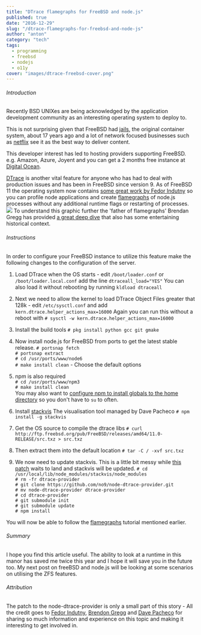 ```yaml
---
title: "DTrace flamegraphs for FreeBSD and node.js"
published: true
date: "2016-12-29"
slug: "/dtrace-flamegraphs-for-freebsd-and-node-js"
author: "anton"
category: "tech"
tags:
  - programming
  - freebsd
  - nodejs
  - o11y
cover: "images/dtrace-freebsd-cover.png"
---
```


###### Introduction

Recently BSD UNIXes are being acknowledged by the application development community as an interesting operating system to deploy to. 

This is not surprising given that FreeBSD had [jails](https://en.wikipedia.org/wiki/FreeBSD_version_history#FreeBSD_4), the original container system, about 17 years ago and a lot of network focused businesses such as [netflix](http://www.phoronix.com/scan.php?page=news_item&px=MTExNDM) see it as the best way to deliver content. 

This developer interest has led to hosting providers supporting FreeBSD.
e.g. Amazon, Azure, Joyent and you can get a 2 months free instance at [Digital Ocean](https://m.do.co/c/8a4d6a80663a). 

[DTrace](http://dtrace.org/blogs/about/) is another vital feature for anyone who has had to deal with production issues and has been in FreeBSD since version 9. As of FreeBSD 11 the operating system now contains [some great work by Fedor Indutny](https://github.com/indutny/blog/blob/master/posts/7.freebsd-dtrace.md) so you can profile node applications and create [flamegraphs](https://nodejs.org/en/blog/uncategorized/profiling-node-js/) of node.js processes without any additional runtime flags or restarting of processes.
![](https://www.cs.brown.edu/~dap/helloworld.svg)
To understand this graphic further the 'father of flamegraphs' Brendan Gregg has provided [a great deep dive](http://queue.acm.org/detail.cfm?id=2927301) that also has some entertaining historical context.

###### Instructions
In order to configure your FreeBSD instance to utilize this feature make the following changes to the configuration of the server. 

1. Load DTrace when the OS starts - edit `/boot/loader.conf` or `/boot/loader.local.conf` add the line `dtraceall_load="YES"` You can also load it without rebooting by running `kldload dtraceall`

1. Next we need to allow the kernel to load DTrace Object Files greater that 128k - edit `/etc/sysctl.conf` and add
`kern.dtrace.helper_actions_max=16000` Again you can run this without a reboot with `# sysctl -w kern.dtrace.helper_actions_max=16000`

1. Install the build tools
`# pkg install python gcc git gmake`

1. Now install node.js for FreeBSD from ports to get the latest stable release.
`# portsnap fetch`<br/>
`# portsnap extract`<br/> 
`# cd /usr/ports/www/node6`<br/>
`# make install clean` - Choose the default options
1. npm is also required  
`# cd /usr/ports/www/npm3` <br/>
`# make install clean`<br />
You may also want to [configure npm to install globals to the home directory](https://docs.npmjs.com/getting-started/fixing-npm-permissions#option-2-change-npms-default-directory-to-another-directory) so you don't have to `su` to often. 


1. Install [stackvis](https://github.com/joyent/node-stackvis) The visualisation tool managed by Dave Pacheco
`# npm install -g stackvis`

1. Get the OS source to compile the dtrace libs
`# curl http://ftp.freebsd.org/pub/FreeBSD/releases/amd64/11.0-RELEASE/src.txz > src.txz`

1. Then extract them into the default location 
`# tar -C / -xvf src.txz`

1. We now need to update stackvis. This is a little bit messy while [this patch](https://github.com/chrisa/node-dtrace-provider/pull/85) waits to land and stackvis will be updated.
`# cd /usr/local/lib/node_modules/stackvis/node_modules`<br/>
`# rm -fr dtrace-provider`<br/>
`# git clone https://github.com/no9/node-dtrace-provider.git`<br/>
`# mv node-dtrace-provider dtrace-provider`<br/>
`# cd dtrace-provider`<br/>
`# git submodule init`<br/>
`# git submodule update`<br/>
`# npm install`

You will now be able to follow the [flamegraphs](https://nodejs.org/en/blog/uncategorized/profiling-node-js/) tutorial mentioned earlier.

###### Summary
I hope you find this article useful. The ability to look at a runtime in this manor has saved me twice this year and I hope it will save you in the future too.
My next post on freeBSD and node.js will be looking at some scenarios on utilising the ZFS features.

###### Attribution 
The patch to the node-dtrace-provider is only a small part of this story - All the credit goes to [Fedor Indutny](https://github.com/indutny), [Brendon Gregg](https://github.com/brendangregg) and [Dave Pacheco](https://github.com/davepacheco) for sharing so much information and experience on this topic and making it interesting to get involved in.

  
